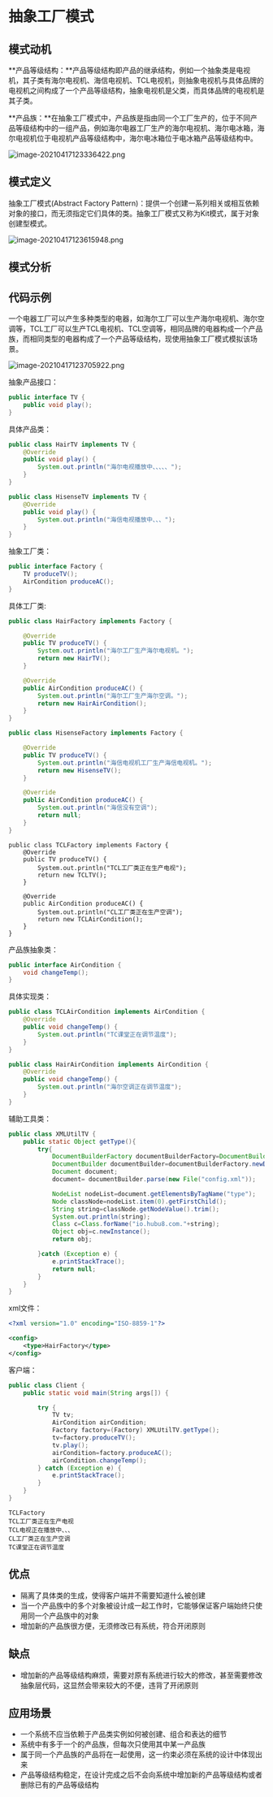 # 抽象工厂模式


<!--more-->

## 模式动机

**产品等级结构：**产品等级结构即产品的继承结构，例如一个抽象类是电视机，其子类有海尔电视机、海信电视机、TCL电视机，则抽象电视机与具体品牌的电视机之间构成了一个产品等级结构，抽象电视机是父类，而具体品牌的电视机是其子类。

**产品族：**在抽象工厂模式中，产品族是指由同一个工厂生产的，位于不同产品等级结构中的一组产品，例如海尔电器工厂生产的海尔电视机、海尔电冰箱，海尔电视机位于电视机产品等级结构中，海尔电冰箱位于电冰箱产品等级结构中。

![image-20210417123336422.png](./images/image-20210417123336422.png)

## 模式定义

抽象工厂模式(Abstract Factory Pattern)：提供一个创建一系列相关或相互依赖对象的接口，而无须指定它们具体的类。抽象工厂模式又称为Kit模式，属于对象创建型模式。

![image-20210417123615948.png](./images/image-20210417123615948.png)

## 模式分析



## 代码示例

一个电器工厂可以产生多种类型的电器，如海尔工厂可以生产海尔电视机、海尔空调等，TCL工厂可以生产TCL电视机、TCL空调等，相同品牌的电器构成一个产品族，而相同类型的电器构成了一个产品等级结构，现使用抽象工厂模式模拟该场景。



![image-20210417123705922.png](./images/image-20210417123705922.png)



抽象产品接口：

```java
public interface TV {
    public void play();
}
```

具体产品类：

```java
public class HairTV implements TV {
    @Override
    public void play() {
        System.out.println("海尔电视播放中、、、、、");
    }
}
```

```java
public class HisenseTV implements TV {
    @Override
    public void play() {
        System.out.println("海信电视播放中、、、");
    }
}
```

抽象工厂类：

```java
public interface Factory {
    TV produceTV();
    AirCondition produceAC();
}
```

具体工厂类:

```java
public class HairFactory implements Factory {

    @Override
    public TV produceTV() {
        System.out.println("海尔工厂生产海尔电视机。");
        return new HairTV();
    }

    @Override
    public AirCondition produceAC() {
        System.out.println("海尔工厂生产海尔空调。");
        return new HairAirCondition();
    }
}
```

```java
public class HisenseFactory implements Factory {

    @Override
    public TV produceTV() {
        System.out.println("海信电视机工厂生产海信电视机。");
        return new HisenseTV();
    }

    @Override
    public AirCondition produceAC() {
        System.out.println("海信没有空调");
        return null;
    }
}
```

```
public class TCLFactory implements Factory {
    @Override
    public TV produceTV() {
        System.out.println("TCL工厂类正在生产电视");
        return new TCLTV();
    }

    @Override
    public AirCondition produceAC() {
        System.out.println("CL工厂类正在生产空调");
        return new TCLAirCondition();
    }
}
```

产品族抽象类：

```java
public interface AirCondition {
    void changeTemp();
}
```

具体实现类：

```java
public class TCLAirCondition implements AirCondition {
    @Override
    public void changeTemp() {
        System.out.println("TC课堂正在调节温度");
    }
}
```

```java
public class HairAirCondition implements AirCondition {
    @Override
    public void changeTemp() {
        System.out.println("海尔空调正在调节温度");
    }
}
```

辅助工具类：

```java
public class XMLUtilTV {
    public static Object getType(){
        try{
            DocumentBuilderFactory documentBuilderFactory=DocumentBuilderFactory.newInstance();
            DocumentBuilder documentBuilder=documentBuilderFactory.newDocumentBuilder();
            Document document;
            document= documentBuilder.parse(new File("config.xml"));

            NodeList nodeList=document.getElementsByTagName("type");
            Node classNode=nodeList.item(0).getFirstChild();
            String string=classNode.getNodeValue().trim();
            System.out.println(string);
            Class c=Class.forName("io.hubu8.com."+string);
            Object obj=c.newInstance();
            return obj;

        }catch (Exception e) {
            e.printStackTrace();
            return null;
        }
    }
}
```

xml文件：

```xml
<?xml version="1.0" encoding="ISO-8859-1"?>

<config>
    <type>HairFactory</type>
</config>
```

客户端：

```java
public class Client {
    public static void main(String args[]) {

        try {
            TV tv;
            AirCondition airCondition;
            Factory factory=(Factory) XMLUtilTV.getType();
            tv=factory.produceTV();
            tv.play();
            airCondition=factory.produceAC();
            airCondition.changeTemp();
        } catch (Exception e) {
            e.printStackTrace();
        }
    }
}
```

```shell
TCLFactory
TCL工厂类正在生产电视
TCL电视正在播放中、、、
CL工厂类正在生产空调
TC课堂正在调节温度
```



## 优点

- 隔离了具体类的生成，使得客户端并不需要知道什么被创建
- 当一个产品族中的多个对象被设计成一起工作时，它能够保证客户端始终只使用同一个产品族中的对象
- 增加新的产品族很方便，无须修改已有系统，符合开闭原则

## 缺点

- 增加新的产品等级结构麻烦，需要对原有系统进行较大的修改，甚至需要修改抽象层代码，这显然会带来较大的不便，违背了开闭原则


## 应用场景

- 一个系统不应当依赖于产品类实例如何被创建、组合和表达的细节
- 系统中有多于一个的产品族，但每次只使用其中某一产品族
- 属于同一个产品族的产品将在一起使用，这一约束必须在系统的设计中体现出来
- 产品等级结构稳定，在设计完成之后不会向系统中增加新的产品等级结构或者删除已有的产品等级结构
